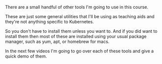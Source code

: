 There are a small handful of other tools I'm going to use in this course.


These are just some general utilities that I'll be using as teaching aids and they're not anything specific to Kubernetes.

So you don't have to install them unless you want to. And if you did want to install them then most of these are installed using your usual package manager, such as yum, apt, or homebrew for macs.

In the next few videos I'm going to go over each of these tools and give a quick demo of them.